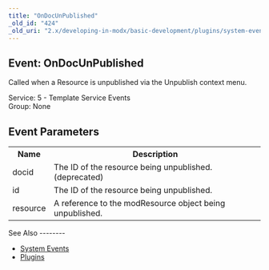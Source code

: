 ```yaml
---
title: "OnDocUnPublished"
_old_id: "424"
_old_uri: "2.x/developing-in-modx/basic-development/plugins/system-events/ondocunpublished"
---
```


Event: OnDocUnPublished
-----------------------

Called when a Resource is unpublished via the Unpublish context menu.

Service: 5 - Template Service Events   
Group: None

Event Parameters
----------------

<table><tbody><tr><th>Name</th><th>Description</th></tr><tr><td>docid</td><td>The ID of the resource being unpublished. (deprecated)</td></tr><tr><td>id</td><td>The ID of the resource being unpublished.</td></tr><tr><td>resource</td><td>A reference to the modResource object being unpublished.</td></tr></tbody></table>See Also
--------

- [System Events](/revolution/2.x/developing-in-modx/basic-development/plugins/system-events "System Events")
- [Plugins](/revolution/2.x/developing-in-modx/basic-development/plugins "Plugins")